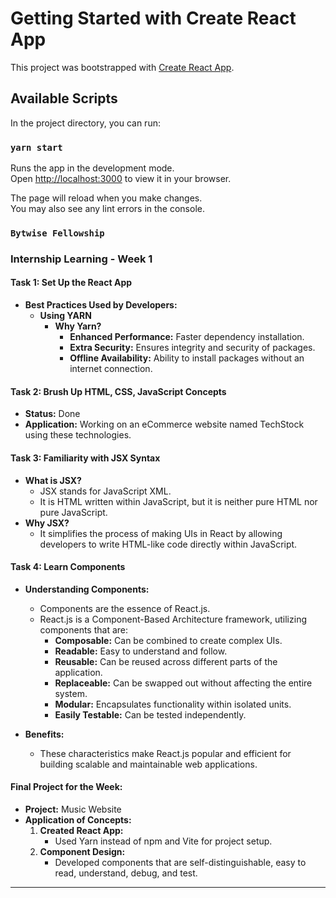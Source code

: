 # Getting Started with Create React App

This project was bootstrapped with [Create React App](https://github.com/facebook/create-react-app).

## Available Scripts

In the project directory, you can run:

### `yarn start`

Runs the app in the development mode.\
Open [http://localhost:3000](http://localhost:3000) to view it in your browser.

The page will reload when you make changes.\
You may also see any lint errors in the console.

### `Bytwise Fellowship`

### Internship Learning - Week 1

#### Task 1: Set Up the React App
- **Best Practices Used by Developers:**
  - **Using YARN**
    - **Why Yarn?**
      - **Enhanced Performance:** Faster dependency installation.
      - **Extra Security:** Ensures integrity and security of packages.
      - **Offline Availability:** Ability to install packages without an internet connection.

#### Task 2: Brush Up HTML, CSS, JavaScript Concepts
- **Status:** Done
- **Application:** Working on an eCommerce website named TechStock using these technologies.

#### Task 3: Familiarity with JSX Syntax
- **What is JSX?**
  - JSX stands for JavaScript XML.
  - It is HTML written within JavaScript, but it is neither pure HTML nor pure JavaScript.
- **Why JSX?**
  - It simplifies the process of making UIs in React by allowing developers to write HTML-like code directly within JavaScript.

#### Task 4: Learn Components
- **Understanding Components:**
  - Components are the essence of React.js.
  - React.js is a Component-Based Architecture framework, utilizing components that are:
    - **Composable:** Can be combined to create complex UIs.
    - **Readable:** Easy to understand and follow.
    - **Reusable:** Can be reused across different parts of the application.
    - **Replaceable:** Can be swapped out without affecting the entire system.
    - **Modular:** Encapsulates functionality within isolated units.
    - **Easily Testable:** Can be tested independently.

- **Benefits:**
  - These characteristics make React.js popular and efficient for building scalable and maintainable web applications.

#### Final Project for the Week:
- **Project:** Music Website
- **Application of Concepts:**
  1. **Created React App:**
     - Used Yarn instead of npm and Vite for project setup.
  2. **Component Design:**
     - Developed components that are self-distinguishable, easy to read, understand, debug, and test.

---



